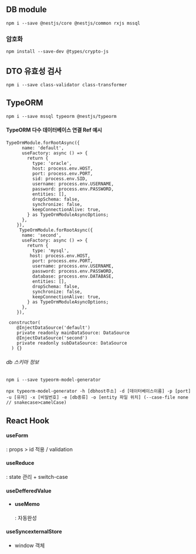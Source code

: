 ## DB module

```
npm i --save @nestjs/core @nestjs/common rxjs mssql
```

### 암호화

```
npm install --save-dev @types/crypto-js
```

## DTO 유효성 검사

```
npm i --save class-validator class-transformer
```

## TypeORM

```
npm i --save mssql typeorm @nestjs/typeorm
```

#### TypeORM 다수 데이터베이스 연결 Ref 예시

```
TypeOrmModule.forRootAsync({
      name: 'default',
      useFactory: async () => {
        return {
          type: 'oracle',
          host: process.env.HOST,
          port: process.env.PORT,
          sid: process.env.SID,
          username: process.env.USERNAME,
          password: process.env.PASSWORD,
          entities: [],
          dropSchema: false,
          synchronize: false,
          keepConnectionAlive: true,
        } as TypeOrmModuleAsyncOptions;
      },
    }),
     TypeOrmModule.forRootAsync({
      name: 'second',
      useFactory: async () => {
        return {
          type: 'mysql',
         host: process.env.HOST,
          port: process.env.PORT,
          username: process.env.USERNAME,
          password: process.env.PASSWORD,
          database: process.env.DATABASE,
          entities: [],
          dropSchema: false,
		  synchronize: false,
          keepConnectionAlive: true,
        } as TypeOrmModuleAsyncOptions;
      },
    }),    

```
```
 constructor(
    @InjectDataSource('default')
    private readonly mainDataSource: DataSource
    @InjectDataSource('second')
    private readonly subDataSource: DataSource
  ) {}
```


###### db 스키마 정보 
```
npm i --save typeorm-model-generator

npx typeorm-model-generator -h [dbhost주소] -d [데이터베이스이름] -p [port] -u [유저] -x [비밀번호] -e [db종류] -o [entity 파일 위치] (--case-file none  // snakecase>camelCase) 
```

## React Hook
####  useForm 
  : props > id 적용 / validation
#### useReduce
  : state 관리 + switch-case

#### useDefferedValue
+ #### useMemo 
  : 자동완성

#### useSyncexternalStore
  + window 객체

##
